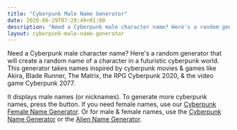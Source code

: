 ```yaml
---
title: "Cyberpunk Male Name Generator"
date: 2020-06-29T07:29:49+01:00
description: "Need a Cyberpunk male character name? Here's a random generator"
layout: cyberpunk-male-name-generator
---
```


Need a Cyberpunk male character name? Here's a random generator that will create a random name of a character in a futuristic cyberpunk world. This generator takes names inspired by cyberpunk movies & games like Akira, Blade Runner, The Matrix, the RPG Cyberpunk 2020, & the video game Cyberpunk 2077.

It displays male names (or nicknames). To generate more cyberpunk names, press the button. If you need female names, use our <a href="/cyberpunk-female-name-generator/">Cyberpunk Female Name Generator</a>. Or for male & female names, use the <a href="/cyberpunk-name-generator">Cyberpunk Name Generator</a> or the <a href="/alien-name-generator">Alien Name Generator</a>.